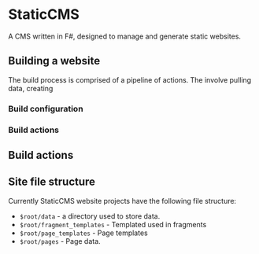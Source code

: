 # StaticCMS

A CMS written in F#, designed to manage and generate static websites.

## Building a website

The build process is comprised of a pipeline of actions. The involve pulling data, creating 

### Build configuration

### Build actions

## Build actions

## Site file structure

Currently StaticCMS website projects have the following file structure:

* `$root/data` - a directory used to store data.
* `$root/fragment_templates` - Templated used in fragments
* `$root/page_templates` - Page templates
* `$root/pages` - Page data.
